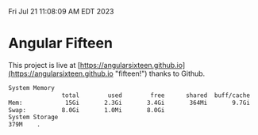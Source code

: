 Fri Jul 21 11:08:09 AM EDT 2023

# Angular Fifteen


This project is live at [https://angularsixteen.github.io](https://angularsixteen.github.io "fifteen!") thanks to Github.

```bash
System Memory
               total        used        free      shared  buff/cache   available
Mem:            15Gi       2.3Gi       3.4Gi       364Mi       9.7Gi        12Gi
Swap:          8.0Gi       1.0Mi       8.0Gi
System Storage
379M	.
```
